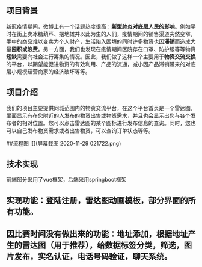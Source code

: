 ## **项目背景**
新冠疫情期间，微博上有一个话题热度很高：**新型肺炎对底层人民的影响**。例如平时在街上卖冰糖葫芦、摆地摊并以此为生的人们，疫情期间的销售渠道突然变窄，手中的商品难以变卖为个人财产，生活陷入困境的同时许多物资也因**滞销**而造成大量**囤积或浪费**。另一方面，我们也发现在疫情期间医院存在口罩、防护服等等物资**短缺**需要向社会进行筹集的情况。因此，我们做了这样一个主要用于**物资交流交换**的平台，以期望能促进物资的有效利用、产品的流通，减小因产品滞销带来的对底层小规模经营商家的经济破坏等等。 



## 项目介绍
我们的项目主要提供同城范围内的物资交流平台，在这个平台首页是一个雷达图，里面显示有在您附近的人发布的物资出售或物资需求，并且也会显示出您与各个发布者的相对位置。您可以点击雷达图的某个图标进行发布信息的查询。同时，您也可以自己发布物资需求或者出售物资，可以查询订单状态等等。

##流程图
![](屏幕截图 2020-11-29 021722.png)


## 技术实现
前端部分采用了vue框架，后端采用springboot框架
## 实现功能：登陆注册，雷达图动画模板，部分界面的所有功能。

## 因比赛时间没有做出来的功能：地址添加，根据地址产生的雷达图（用于推荐），给数据标签分类，筛选，图片发布，实名认证，电话号码验证，聊天系统。
